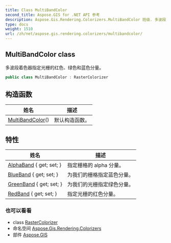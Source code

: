 ```yaml
---
title: Class MultiBandColor
second_title: Aspose.GIS for .NET API 参考
description: Aspose.Gis.Rendering.Colorizers.MultiBandColor 班级. 多波段着色器指定光栅的红色绿色和蓝色分量
type: docs
weight: 1510
url: /zh/net/aspose.gis.rendering.colorizers/multibandcolor/
---
```

## MultiBandColor class

多波段着色器指定光栅的红色、绿色和蓝色分量。

```csharp
public class MultiBandColor : RasterColorizer
```

## 构造函数

| 姓名 | 描述 |
| --- | --- |
| [MultiBandColor](multibandcolor/)() | 默认构造函数。 |

## 特性

| 姓名 | 描述 |
| --- | --- |
| [AlphaBand](../../aspose.gis.rendering.colorizers/multibandcolor/alphaband/) { get; set; } | 指定栅格的 alpha 分量。 |
| [BlueBand](../../aspose.gis.rendering.colorizers/multibandcolor/blueband/) { get; set; } | 为我们的栅格指定蓝色分量。 |
| [GreenBand](../../aspose.gis.rendering.colorizers/multibandcolor/greenband/) { get; set; } | 为我们的光栅指定绿色分量。 |
| [RedBand](../../aspose.gis.rendering.colorizers/multibandcolor/redband/) { get; set; } | 指定光栅的红色分量。 |

### 也可以看看

* class [RasterColorizer](../rastercolorizer/)
* 命名空间 [Aspose.Gis.Rendering.Colorizers](../../aspose.gis.rendering.colorizers/)
* 部件 [Aspose.GIS](../../)


